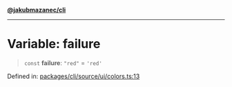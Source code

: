 [**@jakubmazanec/cli**](../../../../README.md)

---

# Variable: failure

> `const` **failure**: `"red"` = `'red'`

Defined in:
[packages/cli/source/ui/colors.ts:13](https://github.com/jakubmazanec/tools/blob/026d472564678641afd0039e9c07d936f221ca46/packages/cli/source/ui/colors.ts#L13)
